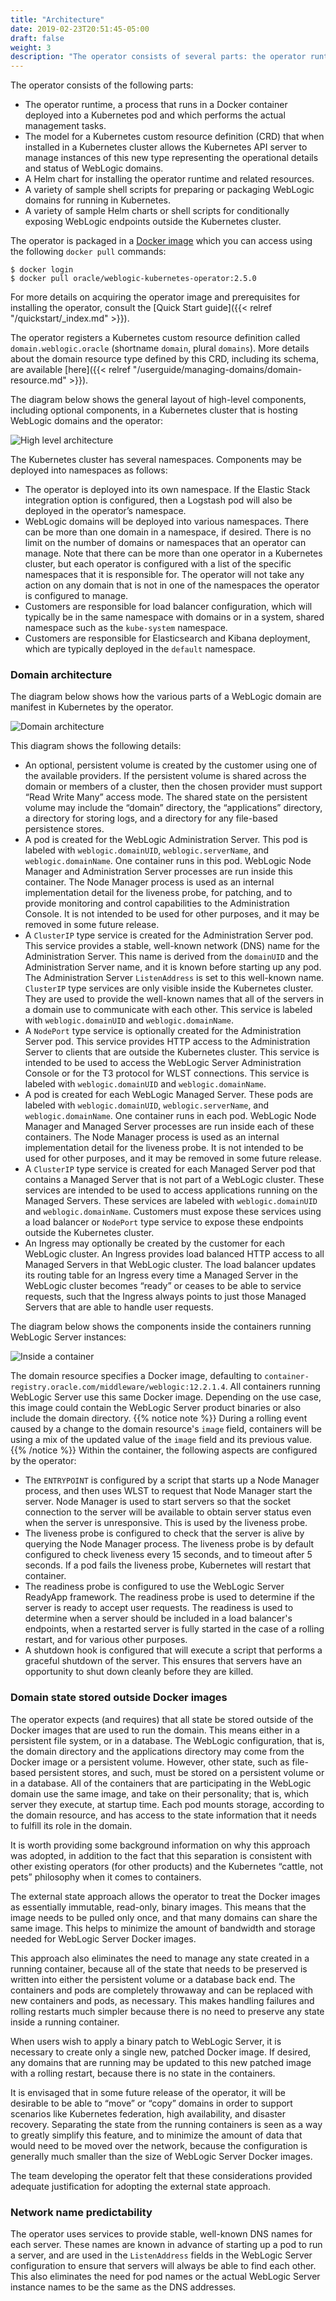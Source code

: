 ```yaml
---
title: "Architecture"
date: 2019-02-23T20:51:45-05:00
draft: false
weight: 3
description: "The operator consists of several parts: the operator runtime, the model for a Kubernetes custom resource definition (CRD), a Helm chart for installing the operator, a variety of sample shell scripts for preparing or packaging WebLogic domains for running in Kubernetes, and sample Helm charts or shell scripts for conditionally exposing WebLogic endpoints outside the Kubernetes cluster."
---
```


The operator consists of the following parts:

*	The operator runtime, a process that runs in a Docker container deployed into a Kubernetes pod and which performs the actual management tasks.
* The model for a Kubernetes custom resource definition (CRD) that when installed in a Kubernetes cluster allows the Kubernetes API server to manage instances of this new type representing the operational details and status of WebLogic domains.
*	A Helm chart for installing the operator runtime and related resources.
* A variety of sample shell scripts for preparing or packaging  WebLogic domains for running in Kubernetes.
* A variety of sample Helm charts or shell scripts for conditionally exposing WebLogic endpoints outside the Kubernetes cluster.

The operator is packaged in a [Docker image](https://hub.docker.com/r/oracle/weblogic-kubernetes-operator/) which you can access using the following `docker pull` commands:  

```
$ docker login
$ docker pull oracle/weblogic-kubernetes-operator:2.5.0
```

For more details on acquiring the operator image and prerequisites for installing the operator, consult the [Quick Start guide]({{< relref "/quickstart/_index.md" >}}).

The operator registers a Kubernetes custom resource definition called `domain.weblogic.oracle` (shortname `domain`, plural `domains`).  More details about the domain resource type defined by this CRD, including its schema, are available [here]({{< relref "/userguide/managing-domains/domain-resource.md" >}}).

The diagram below shows the general layout of high-level components, including optional components, in a Kubernetes cluster that is hosting WebLogic domains and the operator:

![High level architecture](/weblogic-kubernetes-operator/images/high-level-architecture.png)

The Kubernetes cluster has several namespaces.  Components may be deployed into namespaces as follows:

*	The operator is deployed into its own namespace.  If the Elastic Stack integration option is configured, then a Logstash pod will also be deployed in the operator’s namespace.
*	WebLogic domains will be deployed into various namespaces.  There can be more than one domain in a namespace, if desired.  There is no limit on the number of domains or namespaces that an operator can manage.  Note that there can be more than one operator in a Kubernetes cluster, but each operator is configured with a list of the specific namespaces that it is responsible for.  The operator will not take any action on any domain that is not in one of the namespaces the operator is configured to manage.
* Customers are responsible for load balancer configuration, which will typically be in the same namespace with domains or in a system, shared namespace such as the `kube-system` namespace.
*	Customers are responsible for Elasticsearch and Kibana deployment, which are typically deployed in the `default` namespace.

### Domain architecture

The diagram below shows how the various parts of a WebLogic domain are manifest in Kubernetes by the operator.

![Domain architecture](/weblogic-kubernetes-operator/images/domain-architecture2.png)

This diagram shows the following details:

*	An optional, persistent volume is created by the customer using one of the available providers.  If the persistent volume is shared across the domain or members of a cluster, then the chosen provider must support “Read Write Many” access mode.  The shared state on the persistent volume may include the “domain” directory, the “applications” directory, a directory for storing logs, and a directory for any file-based persistence stores.
*	A pod is created for the WebLogic Administration Server.  This pod is labeled with `weblogic.domainUID`, `weblogic.serverName`, and `weblogic.domainName`.  One container runs in this pod.  WebLogic Node Manager and Administration Server processes are run inside this container.  The Node Manager process is used as an internal implementation detail for the liveness probe, for patching, and to provide monitoring and control capabilities to the Administration Console.  It is not intended to be used for other purposes, and it may be removed in some future release.
*	A `ClusterIP` type service is created for the Administration Server pod.  This service provides a stable, well-known network (DNS) name for the Administration Server.  This name is derived from the `domainUID` and the Administration Server name, and it is known before starting up any pod.  The Administration Server `ListenAddress` is set to this well-known name.  `ClusterIP` type services are only visible inside the Kubernetes cluster.  They are used to provide the well-known names that all of the servers in a domain use to communicate with each other.  This service is labeled with `weblogic.domainUID` and `weblogic.domainName`.
*	A `NodePort` type service is optionally created for the Administration Server pod.  This service provides HTTP access to the Administration Server to clients that are outside the Kubernetes cluster.  This service is intended to be used to access the WebLogic Server Administration Console or for the T3 protocol for WLST connections.  This service is labeled with `weblogic.domainUID` and `weblogic.domainName`.
*	A pod is created for each WebLogic Managed Server.  These pods are labeled with `weblogic.domainUID`, `weblogic.serverName`, and `weblogic.domainName`.  One container runs in each pod.  WebLogic Node Manager and Managed Server processes are run inside each of these containers.  The Node Manager process is used as an internal implementation detail for the liveness probe.  It is not intended to be used for other purposes, and it may be removed in some future release.
*	A `ClusterIP` type service is created for each Managed Server pod that contains a Managed Server that is not part of a WebLogic cluster.  These services are intended to be used to access applications running on the Managed Servers.  These services are labeled with `weblogic.domainUID` and `weblogic.domainName`.  Customers must expose these services using a load balancer or `NodePort` type service to expose these endpoints outside the Kubernetes cluster.
*	An Ingress may optionally be created by the customer for each WebLogic cluster.  An Ingress provides load balanced HTTP access to all Managed Servers in that WebLogic cluster.  The load balancer updates its routing table for an Ingress every time a Managed Server in the WebLogic cluster becomes “ready” or ceases to be able to service requests, such that the Ingress always points to just those Managed Servers that are able to handle user requests.

The diagram below shows the components inside the containers running WebLogic Server instances:

![Inside a container](/weblogic-kubernetes-operator/images/inside-a-container.png)

The domain resource specifies a Docker image, defaulting to `container-registry.oracle.com/middleware/weblogic:12.2.1.4`. All containers running WebLogic Server use this same Docker image. Depending on the use case, this image could contain the WebLogic Server product binaries or also include the domain directory.
{{% notice note %}}
During a rolling event caused by a change to the domain resource's `image` field, containers will be using a mix of the updated value of the `image` field and its previous value.
{{% /notice %}}
Within the container, the following aspects are configured by the operator:

*	The `ENTRYPOINT` is configured by a script that starts up a Node Manager process, and then uses WLST to request that Node Manager start the server.  Node Manager is used to start servers so that the socket connection to the server will be available to obtain server status even when the server is unresponsive.  This is used by the liveness probe.
* The liveness probe is configured to check that the server is alive by querying the Node Manager process.  The liveness probe is by default configured to check liveness every 15 seconds, and to timeout after 5 seconds.  If a pod fails the liveness probe, Kubernetes will restart that container.
*	The readiness probe is configured to use the WebLogic Server ReadyApp framework.  The readiness probe is used to determine if the server is ready to accept user requests.  The readiness is used to determine when a server should be included in a load balancer's endpoints, when a restarted server is fully started in the case of a rolling restart, and for various other purposes.
*	A shutdown hook is configured that will execute a script that performs a graceful shutdown of the server.  This ensures that servers have an opportunity to shut down cleanly before they are killed.

### Domain state stored outside Docker images
The operator expects (and requires) that all state be stored outside of the Docker images that are used to run the domain.  This means either in a persistent file system, or in a database.  The WebLogic configuration, that is, the domain directory and the applications directory may come from the Docker image or a persistent volume.  However, other state, such as file-based persistent stores, and such, must be stored on a persistent volume or in a database.  All of the containers that are participating in the WebLogic domain use the same image, and take on their personality; that is, which server they execute, at startup time.  Each pod mounts storage, according to the domain resource, and has access to the state information that it needs to fulfill its role in the domain.

It is worth providing some background information on why this approach was adopted, in addition to the fact that this separation is consistent with other existing operators (for other products) and the Kubernetes “cattle, not pets” philosophy when it comes to containers.

The external state approach allows the operator to treat the Docker images as essentially immutable, read-only, binary images.  This means that the image needs to be pulled only once, and that many domains can share the same image.  This helps to minimize the amount of bandwidth and storage needed for WebLogic Server Docker images.

This approach also eliminates the need to manage any state created in a running container, because all of the state that needs to be preserved is written into either the persistent volume or a database back end. The containers and pods are completely throwaway and can be replaced with new containers and pods, as necessary.  This makes handling failures and rolling restarts much simpler because there is no need to preserve any state inside a running container.

When users wish to apply a binary patch to WebLogic Server, it is necessary to create only a single new, patched Docker image.  If desired, any domains that are running may be updated to this new patched image with a rolling restart, because there is no state in the containers.

It is envisaged that in some future release of the operator, it will be desirable to be able to “move” or “copy” domains in order to support scenarios like Kubernetes federation, high availability, and disaster recovery.  Separating the state from the running containers is seen as a way to greatly simplify this feature, and to minimize the amount of data that would need to be moved over the network, because the configuration is generally much smaller than the size of WebLogic Server Docker images.

The team developing the operator felt that these considerations provided adequate justification for adopting the external state approach.

### Network name predictability

The operator uses services to provide stable, well-known DNS names for each server.  These names are known in advance of starting up a pod to run a server, and are used in the `ListenAddress` fields in the WebLogic Server configuration to ensure that servers will always be able to find each other.  This also eliminates the need for pod names or the actual WebLogic Server instance names to be the same as the DNS addresses.
